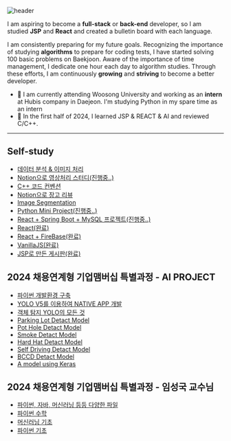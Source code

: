 ![header](https://capsule-render.vercel.app/api?type=venom&color=auto&height=300&section=header&text=Sung%20Jae%20Yong&fontSize=90)

I am aspiring to become a **full-stack** or **back-end** developer, 
so I am studied **JSP** and **React** and created a bulletin board with each language. 

I am consistently preparing for my future goals. Recognizing the importance of studying **algorithms** to prepare for coding tests, I have started solving 100 basic problems on Baekjoon. Aware of the importance of time management, I dedicate one hour each day to algorithm studies. Through these efforts, I am continuously **growing** and **striving** to become a better developer.

- 🔭 I am currently attending Woosong University and working as an **intern** at Hubis company in Daejeon. I'm studying Python in my spare time as an intern
- 🌱 In the first half of 2024, I learned JSP & REACT & AI and reviewed C/C++.

---------------------------------------
 ## Self-study
- [데이터 분석 & 이미지 처리](https://github.com/jysung1122/data_analysis_and_image_processing)
- [Notion으로 영상처리 스터디(진행중..)](https://capable-slime-584.notion.site/118f79eb84138048b45dd465b28b0323)
- [C++ 코드 컨벤션](https://github.com/jysung1122/CppCodeConvention)
- [Notion으로 장고 리뷰](https://capable-slime-584.notion.site/Django-84e95d4bfad8489d9a5d279667d826bf)
- [Image Segmentation](https://github.com/jysung1122/Image_Segmentation)
- [Python Mini Project(진행중..)](https://github.com/jysung1122/Python_mini_project)
- [React + Spring Boot + MySQL 프로젝트(진행중..)](https://github.com/jysung1122/blogProject)
- [React(완료)](https://github.com/jysung1122/ReactStudy)
- [React + FireBase(완료)](https://github.com/jysung1122/react_fireDB)
- [VanillaJS(완료)](https://github.com/jysung1122/vanillaJSExample)
- [JSP로 만든 게시판(완료)](https://github.com/jysung1122/jsp-crudBBS)


## 2024 채용연계형 기업맴버십 특별과정 - AI PROJECT
- [파이썬 개발환경 구축](https://github.com/jysung1122/PythonEnv)
- [YOLO V5를 이용하여 NATIVE APP 개발](https://github.com/jysung1122/yologui)
- [객체 탐지 YOLO의 모든 것](https://github.com/jysung1122/aiModel/blob/main/_%EA%B0%9D%EC%B2%B4_%ED%83%90%EC%A7%80_(Object_Detection)_YOLO%EC%9D%98_%EB%AA%A8%EB%93%A0%EA%B2%83_2024.ipynb)
- [Parking Lot Detact Model](https://github.com/jysung1122/aiModel/blob/main/ParkingLot%ED%83%90%EC%A7%80.ipynb)
- [Pot Hole Detact Model](https://github.com/jysung1122/aiModel/blob/main/pothole%ED%83%90%EC%A7%80.ipynb)
- [Smoke Detact Model](https://github.com/jysung1122/aiModel/blob/main/smoke%ED%83%90%EC%A7%80.ipynb)
- [Hard Hat Detact Model](https://github.com/jysung1122/aiModel/blob/main/%EC%95%88%EC%A0%84%EB%AA%A8%ED%83%90%EC%A7%80.ipynb)
- [Self Driving Detact Model](https://github.com/jysung1122/aiModel/blob/main/%EC%9E%90%EC%9C%A8%EC%A3%BC%ED%96%89%ED%83%90%EC%A7%80.ipynb)
- [BCCD Detact Model](https://github.com/jysung1122/BCCD-Detact)
- [A model using Keras](https://github.com/jysung1122/TensorFlow240415)

## 2024 채용연계형 기업맴버십 특별과정 - 임성국 교수님
- [파이썬, 자바, 머신러닝 등등 다양한 파일](https://eventia.github.io/wsuit/)
- [파이썬 수학](https://github.com/eventia/wsuit/tree/main/smart1room)
- [머신러닝 기초](https://www.youtube.com/watch?v=-JWv0ed9R5g&list=PLsS-TVNjbU7clDOjpAZKud3uG8APHDq_M)
- [파이썬 기초](https://www.youtube.com/watch?v=oUtvFOod3ug&list=PLsS-TVNjbU7cdhwa-s-X7CTOIiP761yVP)



<!--
- 👯 I’m looking to collaborate on ...
- 🤔 I’m looking for help with ...
- 💬 Ask me about ...
- 📫 How to reach me: ...
- 😄 Pronouns: ...
- ⚡ Fun fact: ...
--!>
